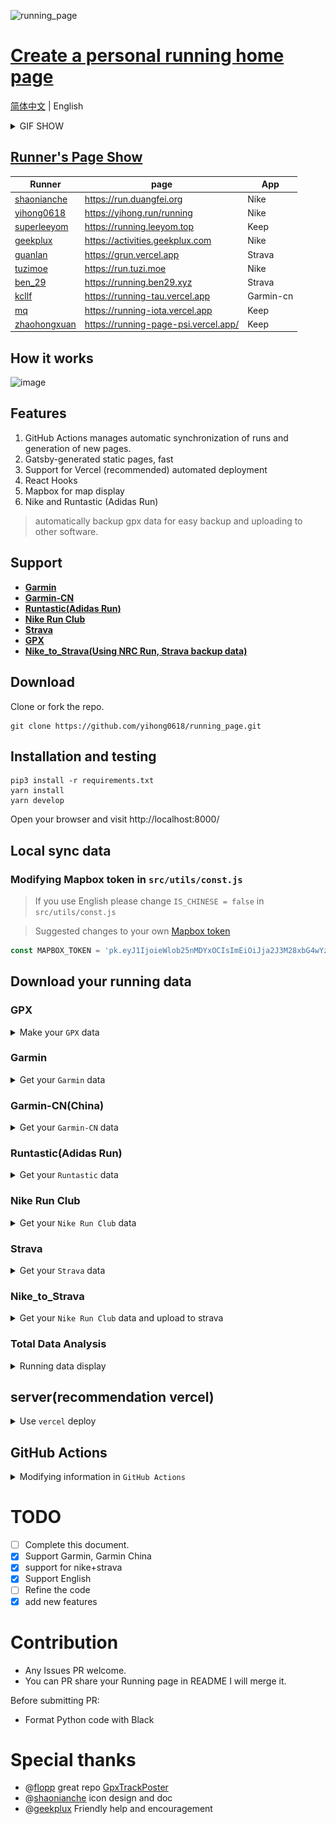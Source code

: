 ![running_page](https://socialify.git.ci/yihong0618/running_page/image?description=1&font=Inter&forks=1&issues=1&language=1&logo=https%3A%2F%2Fraw.githubusercontent.com%2Fshaonianche%2Fgallery%2Fmaster%2Frunning_page%2Frunning_page_logo_150*150.jpg&owner=1&pulls=1&stargazers=1&theme=Light)


# [Create a personal running home page](https://yihong.run/running)

[简体中文](https://github.com/yihong0618/running_page/blob/master/README-CN.md) | English

<details>
<summary>GIF SHOW</summary>

![running_page](https://user-images.githubusercontent.com/15976103/98808834-c02f1d80-2457-11eb-9a7c-70e91faa5e30.gif)

</details>

## [Runner's Page Show](https://github.com/yihong0618/running_page/issues/12)

| Runner | page | App |
| ------- | ------- | ------- |
| [shaonianche](https://github.com/shaonianche) | https://run.duangfei.org | Nike |
| [yihong0618](https://github.com/yihong0618) | https://yihong.run/running | Nike |
| [superleeyom](https://github.com/superleeyom) | https://running.leeyom.top | Keep |
| [geekplux](https://github.com/geekplux) | https://activities.geekplux.com | Nike |
| [guanlan](https://github.com/guanlan) | https://grun.vercel.app | Strava |
| [tuzimoe](https://github.com/tuzimoe) | https://run.tuzi.moe | Nike |
| [ben_29](https://github.com/ben-29) | https://running.ben29.xyz | Strava |
| [kcllf](https://github.com/kcllf) | https://running-tau.vercel.app | Garmin-cn |
| [mq](https://github.com/MQ-0707) | https://running-iota.vercel.app | Keep |
| [zhaohongxuan](https://github.com/zhaohongxuan) | https://running-page-psi.vercel.app/ | Keep |

## How it works

![image](https://user-images.githubusercontent.com/15976103/100430000-28753480-30d1-11eb-8b4e-258a67038d74.png)

## Features

1. GitHub Actions manages automatic synchronization of runs and generation of new pages.
2. Gatsby-generated static pages, fast
3. Support for Vercel (recommended) automated deployment
4. React Hooks
5. Mapbox for map display
6. Nike and Runtastic (Adidas Run) 

> automatically backup gpx data for easy backup and uploading to other software.


## Support

- **[Garmin](#garmin)**
- **[Garmin-CN](#garmin-cnchina)**
- **[Runtastic(Adidas Run)](#runtasticadidas-run)**
- **[Nike Run Club](#nike-run-club)**
- **[Strava](#strava)**
- **[GPX](#GPX)**
- **[Nike_to_Strava(Using NRC Run, Strava backup data)](#Nike_to_Strava)**

## Download
Clone or fork the repo.
```
git clone https://github.com/yihong0618/running_page.git
```

## Installation and testing
```
pip3 install -r requirements.txt
yarn install
yarn develop
```
Open your browser and visit http://localhost:8000/ 

## Local sync data

### Modifying Mapbox token in `src/utils/const.js`

> If you use English please change `IS_CHINESE = false` in `src/utils/const.js`

> Suggested changes to your own [Mapbox token](https://www.mapbox.com/)

```javascript
const MAPBOX_TOKEN = 'pk.eyJ1IjoieWlob25nMDYxOCIsImEiOiJja2J3M28xbG4wYzl0MzJxZm0ya2Fua2p2In0.PNKfkeQwYuyGOTT_x9BJ4Q';
```



## Download your running data


### GPX

<details>
<summary>Make your <code>GPX</code> data</summary>
<br>

Copy all your gpx files to GPX_OUT or new gpx files
```python
python3(python) scripts/gpx_sync.py
```
</details>

### Garmin

<details>
<summary>Get your <code>Garmin</code> data</summary>
<br>

```python
python3(python) scripts/garmin_sync.py ${your email} ${your password}
```
example：
```python
python3(python) scripts/garmin_sync.py example@gmail.com example
```
</details>


### Garmin-CN(China)

<details>
<summary>Get your <code>Garmin-CN</code> data</summary>
<br>

```python
python3(python) scripts/garmin_sync.py ${your email} ${your password} --is-cn
```
example：
```python
python3(python) scripts/garmin_sync.py example@gmail.com example --is-cn
```
</details>

### Runtastic(Adidas Run)

<details>
<summary>Get your <code>Runtastic</code> data</summary>
  
<br>

```python
python3(python) scripts/runtastic_sync.py ${your email} ${your password}
```
example：

```python
python3(python) scripts/runtastic_sync.py example@gmail.com example
```
</details>

### Nike Run Club

<details>
<summary>Get your <code>Nike Run Club</code> data</summary>

<br>

Get Nike's `refresh_token`
1. Login [Nike](https://www.nike.com) website
2. In Develop -> Application-> Storage -> https:unite.nike.com look for `refresh_token`

<br>

![image](https://user-images.githubusercontent.com/15976103/94448123-23812b00-01dd-11eb-8143-4b0839c31d90.png)

3. Execute in the root directory:
```python
python3(python) scripts/nike_sync.py ${nike refresh_token}
```
example：
```python
python3(python) scripts/nike_sync.py eyJhbGciThiMTItNGIw******
```
![example img](https://raw.githubusercontent.com/shaonianche/gallery/master/running_page/nike_sync_%20example.png)

</details>

### Strava

<details>
<summary> Get your <code>Strava</code> data </summary>
<br>

1. Sign in/Sign up [Strava](https://www.strava.com/) account
2. Open after successful Signin [Strava Developers](http://developers.strava.com) -> [Create & Manage Your App](https://strava.com/settings/api)

3. Create `My API Application`: Enter the following information

<br>

![My API Application](https://raw.githubusercontent.com/shaonianche/gallery/master/running_page/strava_settings_api.png)
Created successfully：

<br>

![](https://raw.githubusercontent.com/shaonianche/gallery/master/running_page/created_successfully_1.png)

4. Use the link below to request all permissions: Replace `${your_id}` in the link with `My API Application` Client ID 
```
https://www.strava.com/oauth/authorize?client_id=${your_id}&response_type=code&redirect_uri=http://localhost/exchange_token&approval_prompt=force&scope=read_all,profile:read_all,activity:read_all,profile:write,activity:write
```
![get_all_permissions](https://raw.githubusercontent.com/shaonianche/gallery/master/running_page/get_all_permissions.png)

5. Get the `code` value in the link   

<br>

example：
```
http://localhost/exchange_token?state=&code=1dab37edd9970971fb502c9efdd087f4f3471e6e&scope=read,activity:write,activity:read_all,profile:write,profile:read_all,read_all
```
`code` value：
```
1dab37edd9970971fb502c9efdd087f4f3471e6
```
![get_code](https://raw.githubusercontent.com/shaonianche/gallery/master/running_page/get_code.png)

6. Use `Client_id`、`Client_secret`、`Code` get `refresch_token`: Execute in `Terminal/iTerm`
```
curl -X POST https://www.strava.com/oauth/token \
-F client_id=${Your Client ID} \
-F client_secret=${Your Client Secret} \
-F code=${Your Code} \
-F grant_type=authorization_code
```
example：
```
curl -X POST https://www.strava.com/oauth/token \
-F client_id=12345 \
-F client_secret=b21******d0bfb377998ed1ac3b0 \
-F code=d09******b58abface48003 \
-F grant_type=authorization_code
```
![get_refresch_token](https://raw.githubusercontent.com/shaonianche/gallery/master/running_page/get_refresch_token.png)

7. Sync `Strava` data 
```python
python3(python) scripts/strava_sync.py ${client_id} ${client_secret} ${refresch_token}
```
References：   
https://developers.strava.com/docs/getting-started   
https://github.com/barrald/strava-uploader   
https://github.com/strava/go.strava   

</details>

### Nike_to_Strava

<details>
<summary>Get your <code>Nike Run Club</code> data and upload to strava</summary>

<br>

1. follow the nike and strava steps
2. Execute in the root directory:
```python
python3(python) scripts/nike_to_strava_sync.py ${nike_refresh_token} ${client_id} ${client_secret} ${strava_refresch_token} 
```
example：
```python
python3(python) scripts/nike_to_strava_sync.py eyJhbGciThiMTItNGIw******  xxx xxx xxx
```
</details>

### Total Data Analysis

<details>
<summary> Running data display </summary>
<br>

- Generate SVG data display
- Display of results：[Click to view](https://raw.githubusercontent.com/yihong0618/running_page/master/assets/github.svg)、[Click to view](https://raw.githubusercontent.com/yihong0618/running_page/28fa801e4e30f30af5ae3dc906bf085daa137936/assets/grid.svg)

```
python scripts/gen_svg.py --from-db --title "${{ env.TITLE }}" --type github --athlete "${{ env.ATHLETE }}" --special-distance 10 --special-distance2 20 --special-color yellow --special-color2 red --output assets/github.svg --use-localtime --min-distance 0.5
```

```
python scripts/gen_svg.py --from-db --title "${{ env.TITLE_GRID }}" --type grid --athlete "${{ env.ATHLETE }}"  --output assets/grid.svg --min-distance 10.0 --special-color yellow --special-color2 red --special-distance 20 --special-distance2 40 --use-localtime
```
Generate year circular svg show
```
python3(python) scripts/gen_svg.py --from-db --type circular --use-localtime
```

For more display effects, see:     
https://github.com/flopp/GpxTrackPoster

</details>

## server(recommendation vercel)

<details>
<summary> Use <code>vercel</code> deploy </summary>
<br>

1. vercel connects to your GitHub repo.

<br>

![image](https://user-images.githubusercontent.com/15976103/94452465-2599b880-01e2-11eb-9538-582f0f46c421.png)
2. import repo

<br>

![image](https://user-images.githubusercontent.com/15976103/94452556-3f3b0000-01e2-11eb-97a2-3789c2d60766.png)

2. Awaiting completion of deployment
3. Visits

</details>

## GitHub Actions 

<details>
<summary> Modifying information in <code>GitHub Actions</code>  </summary>
<br>

Actions [source code](https://github.com/yihong0618/running_page/blob/master/.github/workflows/run_data_sync.yml)
The following steps need to be taken
1. change to your app type and info

<br>

![image](https://user-images.githubusercontent.com/15976103/94450124-73f98800-01df-11eb-9b3c-ac1a6224f46f.png)
Add your secret in repo Settings > Secrets (add only the ones you need).

<br>

![image](https://user-images.githubusercontent.com/15976103/94450295-aacf9e00-01df-11eb-80b7-a92b9cd1461e.png)
My secret is as follows

<br>

![image](https://user-images.githubusercontent.com/15976103/94451037-8922e680-01e0-11eb-9bb9-729f0eadcdb7.png)
3. add your [GitHub secret](https://github.com/settings/tokens) and have the same name as the GitHub secret in your project.

<br>

![image](https://user-images.githubusercontent.com/15976103/94450721-2f222100-01e0-11eb-94a7-ef1f06fc0a59.png)

</details>

# TODO

- [ ] Complete this document.
- [x] Support Garmin, Garmin China
- [x] support for nike+strava
- [x] Support English
- [ ] Refine the code
- [x] add new features

# Contribution

- Any Issues PR welcome.
- You can PR share your Running page in README I will merge it.

Before submitting PR:
- Format Python code with Black

# Special thanks

- @[flopp](https://github.com/flopp) great repo [GpxTrackPoster](https://github.com/flopp/GpxTrackPoster)
- @[shaonianche](https://github.com/shaonianche) icon design and doc
- @[geekplux](https://github.com/geekplux) Friendly help and encouragement
